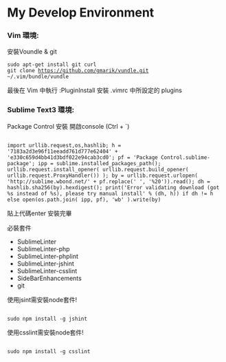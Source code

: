 My Develop Environment
===============

<h3>Vim 環境:</h3>

安裝Voundle & git

<code>sudo apt-get install git curl</code><br/>
<code>git clone https://github.com/gmarik/vundle.git ~/.vim/bundle/vundle</code>

最後在 Vim 中執行 :PluginInstall 安裝 .vimrc 中所設定的 plugins

<h3>Sublime Text3 環境:</h3>


Package Control 安裝
開啟console (Ctrl + `)

<code>
import urllib.request,os,hashlib; h = '7183a2d3e96f11eeadd761d777e62404' + 'e330c659d4bb41d3bdf022e94cab3cd0'; pf = 'Package Control.sublime-package'; ipp = sublime.installed_packages_path(); urllib.request.install_opener( urllib.request.build_opener( urllib.request.ProxyHandler()) ); by = urllib.request.urlopen( 'http://sublime.wbond.net/' + pf.replace(' ', '%20')).read(); dh = hashlib.sha256(by).hexdigest(); print('Error validating download (got %s instead of %s), please try manual install' % (dh, h)) if dh != h else open(os.path.join( ipp, pf), 'wb' ).write(by)
</code>

貼上代碼enter
安裝完畢

必裝套件
<ul>
<li>Sub­limeLin­ter</li>
<li>SublimeLinter-php</li>
<li>SublimeLinter-phplint</li>
<li>SublimeLinter-jshint</li>
<li>SublimeLinter-csslint</li>
<li>SideBarEnhancements</li>
<li>git</li>
</ul>

使用jsint需安裝node套件!

<code>
sudo npm install -g jshint
</code>

使用csslint需安裝node套件!

<code>
sudo npm install -g csslint
</code>
